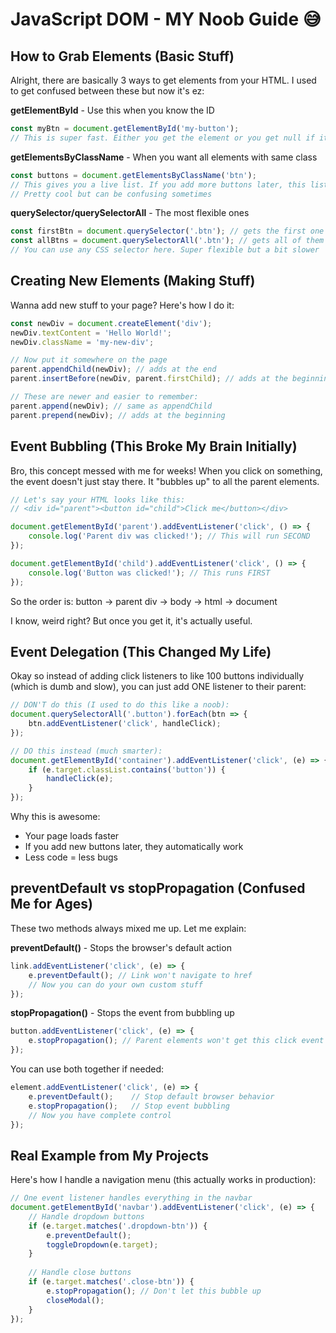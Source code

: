 # JavaScript DOM -   MY Noob Guide 😅


## How to Grab Elements (Basic Stuff)

Alright, there are basically 3 ways to get elements from your HTML. I used to get confused between these but now it's ez:

**getElementById** - Use this when you know the ID
```javascript
const myBtn = document.getElementById('my-button');
// This is super fast. Either you get the element or you get null if it doesn't exist
```

**getElementsByClassName** - When you want all elements with same class
```javascript
const buttons = document.getElementsByClassName('btn');
// This gives you a live list. If you add more buttons later, this list updates automatically
// Pretty cool but can be confusing sometimes
```

**querySelector/querySelectorAll** - The most flexible ones
```javascript
const firstBtn = document.querySelector('.btn'); // gets the first one only
const allBtns = document.querySelectorAll('.btn'); // gets all of them
// You can use any CSS selector here. Super flexible but a bit slower
```

## Creating New Elements (Making Stuff)

Wanna add new stuff to your page? Here's how I do it:

```javascript
const newDiv = document.createElement('div');
newDiv.textContent = 'Hello World!';
newDiv.className = 'my-new-div';

// Now put it somewhere on the page
parent.appendChild(newDiv); // adds at the end
parent.insertBefore(newDiv, parent.firstChild); // adds at the beginning

// These are newer and easier to remember:
parent.append(newDiv); // same as appendChild
parent.prepend(newDiv); // adds at the beginning
```

## Event Bubbling (This Broke My Brain Initially)

Bro, this concept messed with me for weeks! When you click on something, the event doesn't just stay there. It "bubbles up" to all the parent elements.

```javascript
// Let's say your HTML looks like this:
// <div id="parent"><button id="child">Click me</button></div>

document.getElementById('parent').addEventListener('click', () => {
    console.log('Parent div was clicked!'); // This will run SECOND
});

document.getElementById('child').addEventListener('click', () => {
    console.log('Button was clicked!'); // This runs FIRST
});
```

So the order is: button → parent div → body → html → document

I know, weird right? But once you get it, it's actually useful.

## Event Delegation (This Changed My Life)

Okay so instead of adding click listeners to like 100 buttons individually (which is dumb and slow), you can just add ONE listener to their parent:

```javascript
// DON'T do this (I used to do this like a noob):
document.querySelectorAll('.button').forEach(btn => {
    btn.addEventListener('click', handleClick);
});

// DO this instead (much smarter):
document.getElementById('container').addEventListener('click', (e) => {
    if (e.target.classList.contains('button')) {
        handleClick(e);
    }
});
```

Why this is awesome:
- Your page loads faster
- If you add new buttons later, they automatically work
- Less code = less bugs

## preventDefault vs stopPropagation (Confused Me for Ages)

These two methods always mixed me up. Let me explain:

**preventDefault()** - Stops the browser's default action
```javascript
link.addEventListener('click', (e) => {
    e.preventDefault(); // Link won't navigate to href
    // Now you can do your own custom stuff
});
```

**stopPropagation()** - Stops the event from bubbling up
```javascript
button.addEventListener('click', (e) => {
    e.stopPropagation(); // Parent elements won't get this click event
});
```

You can use both together if needed:
```javascript
element.addEventListener('click', (e) => {
    e.preventDefault();    // Stop default browser behavior
    e.stopPropagation();   // Stop event bubbling
    // Now you have complete control
});
```

## Real Example from My Projects

Here's how I handle a navigation menu (this actually works in production):

```javascript
// One event listener handles everything in the navbar
document.getElementById('navbar').addEventListener('click', (e) => {
    // Handle dropdown buttons
    if (e.target.matches('.dropdown-btn')) {
        e.preventDefault();
        toggleDropdown(e.target);
    }
    
    // Handle close buttons
    if (e.target.matches('.close-btn')) {
        e.stopPropagation(); // Don't let this bubble up
        closeModal();
    }
});
```

